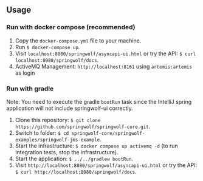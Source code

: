 ## Usage

### Run with docker compose (recommended)
1. Copy the `docker-compose.yml` file to your machine.
2. Run `$ docker-compose up`.
3. Visit `localhost:8080/springwolf/asyncapi-ui.html` or try the API: `$ curl localhost:8080/springwolf/docs`.
4. ActiveMQ Management: `http://localhost:8161` using `artemis:artemis` as login

### Run with gradle
Note: You need to execute the gradle `bootRun` task since the IntelliJ spring application will not include springwolf-ui correctly.

1. Clone this repository: `$ git clone https://github.com/springwolf/springwolf-core.git`.
2. Switch to folder: `$ cd springwolf-core/springwolf-examples/springwolf-jms-example`.
3. Start the infrastructure: `$ docker compose up activemq -d` (to run integration tests, stop the infrastructure).
4. Start the application: `$ ../../gradlew bootRun`.
5. Visit `http://localhost:8080/springwolf/asyncapi-ui.html` or try the API: `$ curl http://localhost:8080/springwolf/docs`.
